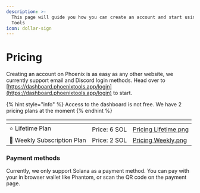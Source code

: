 ```yaml
---
description: >-
  This page will guide you how you can create an account and start using Phoenix
  Tools
icon: dollar-sign
---
```


# Pricing

Creating an account on Phoenix is as easy as any other website, we currently support email and Discord login methods. Head over to [https://dashboard.phoenixtools.app/login](https://dashboard.phoenixtools.app/login) to start.

{% hint style="info" %}
Access to the dashboard is not free. We have 2 pricing plans at the moment
{% endhint %}

<table data-card-size="large" data-view="cards" data-full-width="false"><thead><tr><th></th><th></th><th data-hidden data-card-cover data-type="files"></th></tr></thead><tbody><tr><td>⭐ Lifetime Plan</td><td>Price: 6 SOL</td><td><a href="../.gitbook/assets/Pricing Lifetime.png">Pricing Lifetime.png</a></td></tr><tr><td>📅 Weekly Subscription Plan</td><td>Price: 2 SOL</td><td><a href="../.gitbook/assets/Pricing Weekly.png">Pricing Weekly.png</a></td></tr></tbody></table>

### Payment methods

Currently, we only support Solana as a payment method. You can pay with your in browser wallet like Phantom, or scan the QR code on the payment page.
